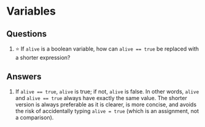 # Variables
## Questions
1. :star: If `alive` is a boolean variable, how can `alive == true` be replaced with a shorter expression?
## Answers
1. If `alive == true`, `alive` is true; if not, `alive` is false. In other words, `alive` and `alive == true` always have exactly the same value. The shorter version is always preferable as it is clearer, is more concise, and avoids the risk of accidentally typing `alive = true` (which is an assignment, not a comparison).
